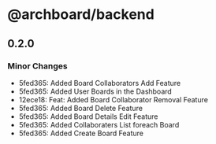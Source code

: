 # @archboard/backend

## 0.2.0

### Minor Changes

- 5fed365: Added Board Collaborators Add Feature
- 5fed365: Added User Boards in the Dashboard
- 12ece18: Feat: Added Board Collaborator Removal Feature
- 5fed365: Added Board Delete Feature
- 5fed365: Added Board Details Edit Feature
- 5fed365: Added Collaboraters List foreach Board
- 5fed365: Added Create Board Feature
